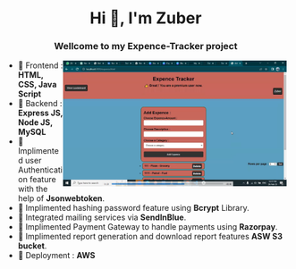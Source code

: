 <h1 align="center">Hi 👋, I'm Zuber</h1>
<h3 align="center">Wellcome to my Expence-Tracker project</h3>
<img align="right" alt="Coding" width="400" src="https://github.com/Zuber8960/Expence-Tracker/blob/all-set/gif/page.png">

- 🌱 Frontend : **HTML, CSS, Java Script**
- 🌱 Backend :  **Express JS, Node JS, MySQL**
- 🌱 Implimented user Authentication feature with the help of **Jsonwebtoken**.
- 🌱 Implimented hashing password feature using **Bcrypt** Library.
- 🌱 Integrated mailing services via **SendInBlue**.
- 🌱 Implimented Payment Gateway to handle payments using **Razorpay**.
- 🌱 Implimented report generation and download report features **ASW S3 bucket**.
- 🌱 Deployment : **AWS**
